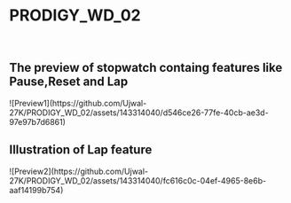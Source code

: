 # PRODIGY_WD_02
<br>
<h2>The preview of stopwatch containg features like <b>Pause</b>,<b>Reset</b> and <b>Lap</b></h2>
![Preview1](https://github.com/Ujwal-27K/PRODIGY_WD_02/assets/143314040/d546ce26-77fe-40cb-ae3d-97e97b7d6861)
<h2>Illustration of <b>Lap</b> feature</h2>
![Preview2](https://github.com/Ujwal-27K/PRODIGY_WD_02/assets/143314040/fc616c0c-04ef-4965-8e6b-aaf14199b754)
